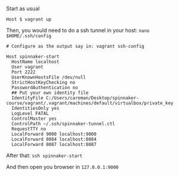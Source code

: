 Start as usual

```
Host $ vagrant up
```

Then, you would need to do a ssh tunnel in your host: `nano $HOME/.ssh/config`

```
# Configure as the output say in: vagrant ssh-config

Host spinnaker-start
  HostName localhost
  User vagrant
  Port 2222
  UserKnownHostsFile /dev/null
  StrictHostKeyChecking no
  PasswordAuthentication no
  ## Put your own identity file
  IdentityFile C:/Users/caroman/Desktop/spinnaker-course/vagrant/.vagrant/machines/default/virtualbox/private_key
  IdentitiesOnly yes
  LogLevel FATAL
  ControlMaster yes
  ControlPath ~/.ssh/spinnaker-tunnel.ctl
  RequestTTY no
  LocalForward 9000 localhost:9000
  LocalForward 8084 localhost:8084
  LocalForward 8087 localhost:8087
```

After that: `ssh spinnaker-start`


And then open you browser in `127.0.0.1:9000
`
